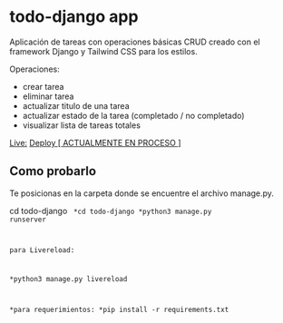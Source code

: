 # todo-django app

Aplicación de tareas con operaciones básicas CRUD creado con el framework Django y Tailwind CSS para los estilos.

Operaciones:

- crear tarea
- eliminar tarea
- actualizar titulo de una tarea
- actualizar estado de la tarea (completado / no completado)
- visualizar lista de tareas totales

<u>Live:</u> <a href="">Deploy [ ACTUALMENTE EN PROCESO ]</a>

## Como probarlo

Te posicionas en la carpeta donde se encuentre el archivo manage.py.

cd todo-django
<code>
*cd todo-django
*python3 manage.py runserver

para Livereload:

*python3 manage.py livereload

*para requerimientos:
*pip install -r requirements.txt
</code>
